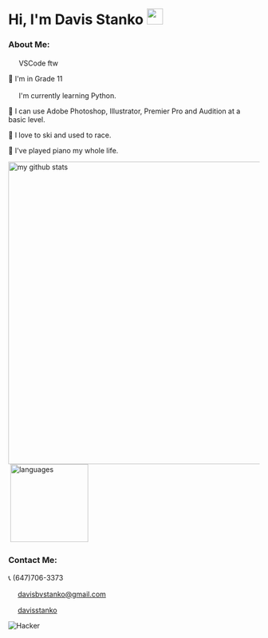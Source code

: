 # Hi, I'm Davis Stanko <img height="32" width="32" src="https://raw.githubusercontent.com/sciencepal/sciencepal/master/assets/Hi.gif" />

### About Me:

 <img height="17" width="17" src="https://simpleicons.org/icons/visualstudiocode.svg" /> VSCode ftw

🏫 I'm in Grade 11

 <img height="17" width="17" src="https://simpleicons.org/icons/python.svg" /> I'm currently learning Python.

🎨 I can use Adobe Photoshop, Illustrator, Premier Pro and Audition at a basic level.

🎿 I love to ski and used to race.

🎹 I've played piano my whole life.

<p align="left">
<img src="https://github-readme-stats.vercel.app/api?username=davisstanko&show_icons=true&theme=dark" alt="my github stats" width="606"/>&nbsp;<img src="https://github-readme-stats.vercel.app/api/top-langs/?username=davisstanko&layout=compact&theme=dark" alt="languages" height="156">
</p>

### Contact Me:

  📞 (647)706-3373
  
  <img height="15" width="15" src="https://simpleicons.org/icons/gmail.svg" /> davisbvstanko@gmail.com
  
  <img height="15" width="15" src="https://simpleicons.org/icons/instagram.svg" /> [davisstanko]

![Hacker](https://media1.tenor.com/images/02e672703fda926c6b1aabac0853dad4/tenor.gif?itemid=3899102)

[davisstanko]: https://instagram.com/davisstanko
